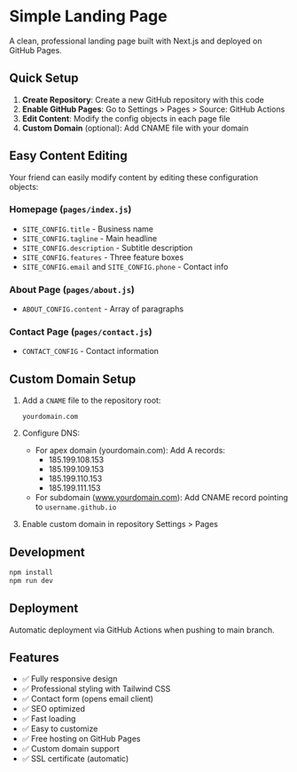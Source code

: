 # Simple Landing Page

A clean, professional landing page built with Next.js and deployed on GitHub Pages.

## Quick Setup

1. **Create Repository**: Create a new GitHub repository with this code
2. **Enable GitHub Pages**: Go to Settings > Pages > Source: GitHub Actions
3. **Edit Content**: Modify the config objects in each page file
4. **Custom Domain** (optional): Add CNAME file with your domain

## Easy Content Editing

Your friend can easily modify content by editing these configuration objects:

### Homepage (`pages/index.js`)
- `SITE_CONFIG.title` - Business name
- `SITE_CONFIG.tagline` - Main headline
- `SITE_CONFIG.description` - Subtitle description
- `SITE_CONFIG.features` - Three feature boxes
- `SITE_CONFIG.email` and `SITE_CONFIG.phone` - Contact info

### About Page (`pages/about.js`)
- `ABOUT_CONFIG.content` - Array of paragraphs

### Contact Page (`pages/contact.js`)
- `CONTACT_CONFIG` - Contact information

## Custom Domain Setup

1. Add a `CNAME` file to the repository root:
   ```
   yourdomain.com
   ```

2. Configure DNS:
    - For apex domain (yourdomain.com): Add A records:
        - 185.199.108.153
        - 185.199.109.153
        - 185.199.110.153
        - 185.199.111.153
    - For subdomain (www.yourdomain.com): Add CNAME record pointing to `username.github.io`

3. Enable custom domain in repository Settings > Pages

## Development

```bash
npm install
npm run dev
```

## Deployment

Automatic deployment via GitHub Actions when pushing to main branch.

## Features

- ✅ Fully responsive design
- ✅ Professional styling with Tailwind CSS
- ✅ Contact form (opens email client)
- ✅ SEO optimized
- ✅ Fast loading
- ✅ Easy to customize
- ✅ Free hosting on GitHub Pages
- ✅ Custom domain support
- ✅ SSL certificate (automatic)